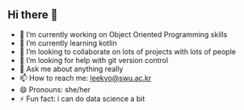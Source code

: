 ## Hi there 👋

- 🔭 I’m currently working on Object Oriented Programming skills
- 🌱 I’m currently learning kotlin
- 👯 I’m looking to collaborate on lots of projects with lots of people
- 🤔 I’m looking for help with git version control
- 💬 Ask me about anything really
- 📫 How to reach me: leekyo@swu.ac.kr
- 😄 Pronouns: she/her
- ⚡ Fun fact: i can do data science a bit

